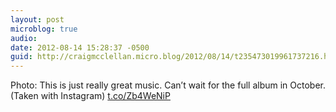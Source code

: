 ```yaml
---
layout: post
microblog: true
audio: 
date: 2012-08-14 15:28:37 -0500
guid: http://craigmcclellan.micro.blog/2012/08/14/t235473019961737216.html
---
```

Photo: This is just really great music. Can’t wait for the full album in October. (Taken with Instagram) [t.co/Zb4WeNiP](http://t.co/Zb4WeNiP)
